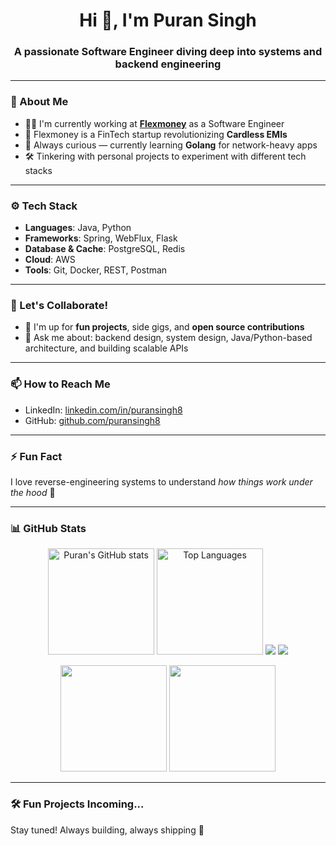 <h1 align="center">Hi 👋, I'm Puran Singh</h1>
<h3 align="center">A passionate Software Engineer diving deep into systems and backend engineering</h3>

---

### 🔭 About Me

- 👨‍💻 I'm currently working at **[Flexmoney](https://flexmoney.in/)** as a Software Engineer  
- 🏦 Flexmoney is a FinTech startup revolutionizing **Cardless EMIs**
- 🌱 Always curious — currently learning **Golang** for network-heavy apps  
- 🛠️ Tinkering with personal projects to experiment with different tech stacks

---

### ⚙️ Tech Stack

- **Languages**: Java, Python  
- **Frameworks**: Spring, WebFlux, Flask  
- **Database & Cache**: PostgreSQL, Redis  
- **Cloud**: AWS  
- **Tools**: Git, Docker, REST, Postman

---

### 🤝 Let's Collaborate!

- 👯 I'm up for **fun projects**, side gigs, and **open source contributions**
- 💬 Ask me about: backend design, system design, Java/Python-based architecture, and building scalable APIs

---

### 📫 How to Reach Me

- LinkedIn: [linkedin.com/in/puransingh8](https://linkedin.com/in/puransingh08)
- GitHub: [github.com/puransingh8](https://github.com/puransingh8)

---

### ⚡ Fun Fact

I love reverse-engineering systems to understand *how things work under the hood* 🧠

---

### 📊 GitHub Stats

<p align="center">
  <img src="https://github-readme-stats.vercel.app/api?username=puransingh8&show_icons=true&theme=tokyonight" alt="Puran's GitHub stats" height="170" />
  <img src="https://github-readme-stats.vercel.app/api/top-langs/?username=puransingh8&layout=compact&theme=tokyonight" alt="Top Languages" height="170"/>
  <img src="https://github-profile-trophy.vercel.app/?username=puransingh8&theme=tokyonight" />
  <img src="https://github-readme-streak-stats.herokuapp.com?user=puransingh8&theme=tokyonight" />
</p>

<p align="center">
  <img src="https://github-readme-stats.vercel.app/api?username=puransingh8&show_icons=true&include_all_commits=true&count_private=true&theme=tokyonight" height="170" />
  <img src="https://github-readme-stats.vercel.app/api/top-langs/?username=puransingh8&layout=compact&langs_count=8&theme=tokyonight" height="170" />
</p>

---

### 🛠️ Fun Projects Incoming...

Stay tuned! Always building, always shipping 🚀